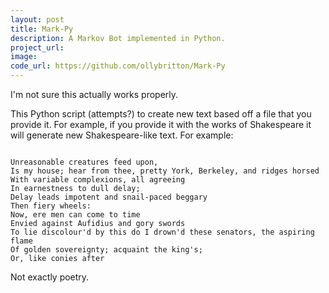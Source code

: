```yaml
---
layout: post
title: Mark-Py
description: A Markov Bot implemented in Python.
project_url:
image:
code_url: https://github.com/ollybritton/Mark-Py
---
```


I'm not sure this actually works properly.

This Python script (attempts?) to create new text based off a file that you provide it. For example, if you provide it with the works of Shakespeare it will generate new Shakespeare-like text. For example:

<code>
Unreasonable creatures feed upon,
Is my house; hear from thee, pretty York, Berkeley, and ridges horsed
With variable complexions, all agreeing
In earnestness to dull delay;
Delay leads impotent and snail-paced beggary
Then fiery wheels:
Now, ere men can come to time
Envied against Aufidius and gory swords
To lie discolour'd by this do I drown'd these senators, the aspiring flame
Of golden sovereignty; acquaint the king's;
Or, like conies after
</code>

Not exactly poetry.